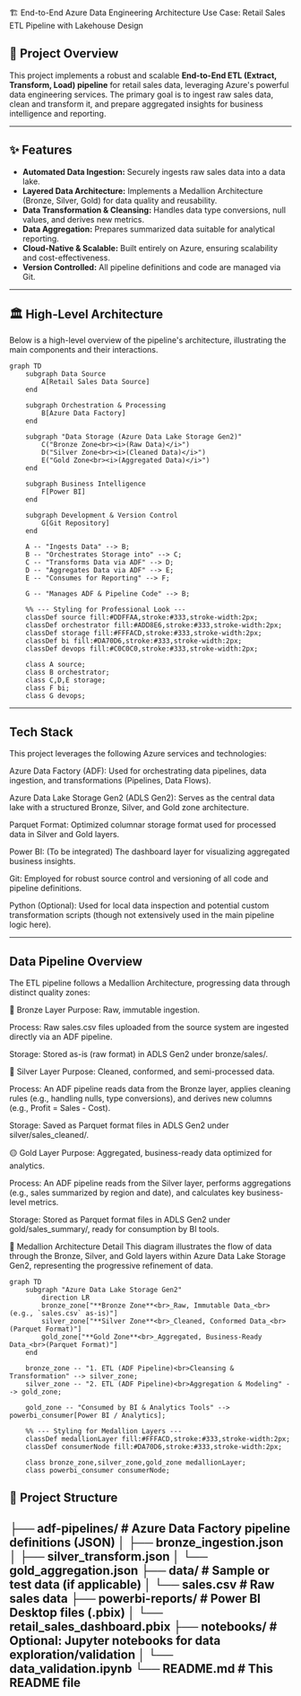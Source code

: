 🏗️ End-to-End Azure Data Engineering Architecture
Use Case: Retail Sales ETL Pipeline with Lakehouse Design

## 🚀 Project Overview

This project implements a robust and scalable **End-to-End ETL (Extract, Transform, Load) pipeline** for retail sales data, leveraging Azure's powerful data engineering services. The primary goal is to ingest raw sales data, clean and transform it, and prepare aggregated insights for business intelligence and reporting.

---

## ✨ Features

* **Automated Data Ingestion:** Securely ingests raw sales data into a data lake.
* **Layered Data Architecture:** Implements a Medallion Architecture (Bronze, Silver, Gold) for data quality and reusability.
* **Data Transformation & Cleansing:** Handles data type conversions, null values, and derives new metrics.
* **Data Aggregation:** Prepares summarized data suitable for analytical reporting.
* **Cloud-Native & Scalable:** Built entirely on Azure, ensuring scalability and cost-effectiveness.
* **Version Controlled:** All pipeline definitions and code are managed via Git.
---
## 🏛️ High-Level Architecture

Below is a high-level overview of the pipeline's architecture, illustrating the main components and their interactions.

```mermaid
graph TD
    subgraph Data Source
        A[Retail Sales Data Source]
    end

    subgraph Orchestration & Processing
        B[Azure Data Factory]
    end

    subgraph "Data Storage (Azure Data Lake Storage Gen2)"
        C("Bronze Zone<br><i>(Raw Data)</i>")
        D("Silver Zone<br><i>(Cleaned Data)</i>")
        E("Gold Zone<br><i>(Aggregated Data)</i>")
    end

    subgraph Business Intelligence
        F[Power BI]
    end

    subgraph Development & Version Control
        G[Git Repository]
    end

    A -- "Ingests Data" --> B;
    B -- "Orchestrates Storage into" --> C;
    C -- "Transforms Data via ADF" --> D;
    D -- "Aggregates Data via ADF" --> E;
    E -- "Consumes for Reporting" --> F;

    G -- "Manages ADF & Pipeline Code" --> B;

    %% --- Styling for Professional Look ---
    classDef source fill:#DDFFAA,stroke:#333,stroke-width:2px;
    classDef orchestrator fill:#ADD8E6,stroke:#333,stroke-width:2px;
    classDef storage fill:#FFFACD,stroke:#333,stroke-width:2px;
    classDef bi fill:#DA70D6,stroke:#333,stroke-width:2px;
    classDef devops fill:#C0C0C0,stroke:#333,stroke-width:2px;

    class A source;
    class B orchestrator;
    class C,D,E storage;
    class F bi;
    class G devops;

```
---
## Tech Stack

This project leverages the following Azure services and technologies:

Azure Data Factory (ADF): Used for orchestrating data pipelines, data ingestion, and transformations (Pipelines, Data Flows).

Azure Data Lake Storage Gen2 (ADLS Gen2): Serves as the central data lake with a structured Bronze, Silver, and Gold zone architecture.

Parquet Format: Optimized columnar storage format used for processed data in Silver and Gold layers.

Power BI: (To be integrated) The dashboard layer for visualizing aggregated business insights.

Git: Employed for robust source control and versioning of all code and pipeline definitions.

Python (Optional): Used for local data inspection and potential custom transformation scripts (though not extensively used in the main pipeline logic here).

---
## Data Pipeline Overview
The ETL pipeline follows a Medallion Architecture, progressing data through distinct quality zones:

🔹 Bronze Layer
Purpose: Raw, immutable ingestion.

Process: Raw sales.csv files uploaded from the source system are ingested directly via an ADF pipeline.

Storage: Stored as-is (raw format) in ADLS Gen2 under bronze/sales/.

🔸 Silver Layer
Purpose: Cleaned, conformed, and semi-processed data.

Process: An ADF pipeline reads data from the Bronze layer, applies cleaning rules (e.g., handling nulls, type conversions), and derives new columns (e.g., Profit = Sales - Cost).

Storage: Saved as Parquet format files in ADLS Gen2 under silver/sales_cleaned/.

🟡 Gold Layer
Purpose: Aggregated, business-ready data optimized for analytics.

Process: An ADF pipeline reads from the Silver layer, performs aggregations (e.g., sales summarized by region and date), and calculates key business-level metrics.

Storage: Stored as Parquet format files in ADLS Gen2 under gold/sales_summary/, ready for consumption by BI tools.

🏅 Medallion Architecture Detail
This diagram illustrates the flow of data through the Bronze, Silver, and Gold layers within Azure Data Lake Storage Gen2, representing the progressive refinement of data.

```mermaid
graph TD
    subgraph "Azure Data Lake Storage Gen2"
        direction LR
        bronze_zone["**Bronze Zone**<br>_Raw, Immutable Data_<br>(e.g., `sales.csv` as-is)"]
        silver_zone["**Silver Zone**<br>_Cleaned, Conformed Data_<br>(Parquet Format)"]
        gold_zone["**Gold Zone**<br>_Aggregated, Business-Ready Data_<br>(Parquet Format)"]
    end

    bronze_zone -- "1. ETL (ADF Pipeline)<br>Cleansing & Transformation" --> silver_zone;
    silver_zone -- "2. ETL (ADF Pipeline)<br>Aggregation & Modeling" --> gold_zone;

    gold_zone -- "Consumed by BI & Analytics Tools" --> powerbi_consumer[Power BI / Analytics];

    %% --- Styling for Medallion Layers ---
    classDef medallionLayer fill:#FFFACD,stroke:#333,stroke-width:2px;
    classDef consumerNode fill:#DA70D6,stroke:#333,stroke-width:2px;

    class bronze_zone,silver_zone,gold_zone medallionLayer;
    class powerbi_consumer consumerNode;
```

## 📁 Project Structure

├── adf-pipelines/                # Azure Data Factory pipeline definitions (JSON)
│   ├── bronze_ingestion.json
│   ├── silver_transform.json
│   └── gold_aggregation.json
├── data/                         # Sample or test data (if applicable)
│   └── sales.csv                 # Raw sales data
├── powerbi-reports/              # Power BI Desktop files (.pbix)
│   └── retail_sales_dashboard.pbix
├── notebooks/                    # Optional: Jupyter notebooks for data exploration/validation
│   └── data_validation.ipynb
└── README.md                     # This README file
---
